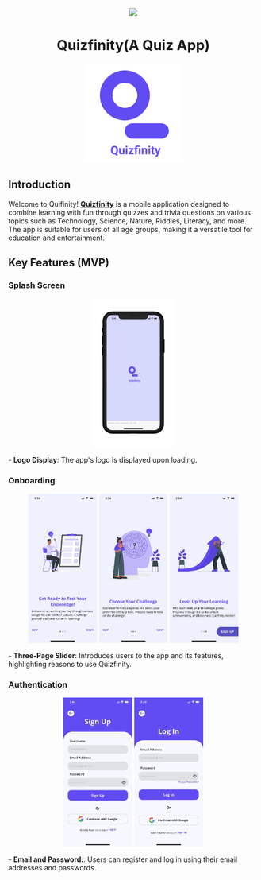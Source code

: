<p align="center">
  <a href="https://skillicons.dev">
    <img src="https://skillicons.dev/icons?i=react,typescript,firebase,expo" />
  </a>
</p>

<h1 align="center">Quizfinity(A Quiz App)</h1>

<p align="center">
  <img src="./assets/README_images/logo.png" alt="Quizfinity_logo" height="200">
</p>

## Introduction

Welcome to Quifinity! **[Quizfinity](https://quizfinity-showcase.vercel.app/)** is a mobile application designed to combine learning with fun through quizzes and trivia questions on various topics such as Technology, Science, Nature, Riddles, Literacy, and more. The app is suitable for users of all age groups, making it a versatile tool for education and entertainment.

## Key Features (MVP)

### Splash Screen

<p align="center">
  <img src="./assets/README_images/SplashScreen.png" alt="SplashScreen" height="300">
</p>
- <b>Logo Display</b>: The app's logo is displayed upon loading.

### Onboarding

<p align="center">
  <img src="./assets/README_images/Onboarding1.png" alt="SplashScreen" height="300">
  <img src="./assets/README_images/Onboarding2.png" alt="SplashScreen" height="300">
  <img src="./assets/README_images/Onboarding3.jpeg" alt="SplashScreen" height="300">
</p>
- <b>Three-Page Slider</b>:  Introduces users to the app and its features, highlighting reasons to use Quizfinity.

### Authentication

<p align="center">
  <img src="./assets/README_images/SignUp.jpeg" alt="SplashScreen" height="300">
  <img src="./assets/README_images/Login.jpeg" alt="SplashScreen" height="300">
</p>
- <b>Email and Password:</b>:  Users can register and log in using their email addresses and passwords.
